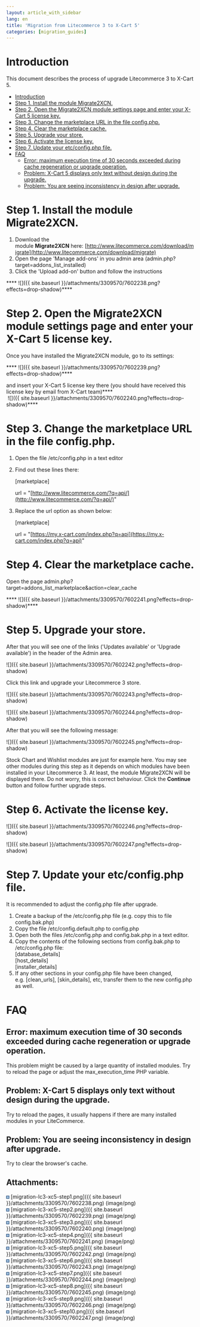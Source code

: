 ```yaml
---
layout: article_with_sidebar
lang: en
title: 'Migration from Litecommerce 3 to X-Cart 5'
categories: [migration_guides]
---
```


# Introduction

This document describes the process of upgrade Litecommerce 3 to X-Cart 5.

*   [Introduction](#MigrationfromLitecommerce3toX-Cart5-Introduction)
*   [Step 1\. Install the module Migrate2XCN.](#MigrationfromLitecommerce3toX-Cart5-Step1.InstallthemoduleMigrate2XCN.)
*   [Step 2\. Open the Migrate2XCN module settings page and enter your X-Cart 5 license key.](#MigrationfromLitecommerce3toX-Cart5-Step2.OpentheMigrate2XCNmodulesettingspageandenteryourX-Cart5licensekey.)
*   [Step 3\. Change the marketplace URL in the file config.php.](#MigrationfromLitecommerce3toX-Cart5-Step3.ChangethemarketplaceURLinthefileconfig.php.)
*   [Step 4\. Clear the marketplace cache.](#MigrationfromLitecommerce3toX-Cart5-Step4.Clearthemarketplacecache.)
*   [Step 5\. Upgrade your store.](#MigrationfromLitecommerce3toX-Cart5-Step5.Upgradeyourstore.)
*   [Step 6\. Activate the license key.](#MigrationfromLitecommerce3toX-Cart5-Step6.Activatethelicensekey.)
*   [Step 7\. Update your etc/config.php file.](#MigrationfromLitecommerce3toX-Cart5-Step7.Updateyouretc/config.phpfile.)
*   [FAQ](#MigrationfromLitecommerce3toX-Cart5-FAQ)
    *   [Error: maximum execution time of 30 seconds exceeded during cache regeneration or upgrade operation.](#MigrationfromLitecommerce3toX-Cart5-Error:maximumexecutiontimeof30secondsexceededduringcacheregenerationorupgradeoperation.)
    *   [Problem: X-Cart 5 displays only text without design during the upgrade.](#MigrationfromLitecommerce3toX-Cart5-Problem:X-Cart5displaysonlytextwithoutdesignduringtheupgrade.)
    *   [Problem: You are seeing inconsistency in design after upgrade.](#MigrationfromLitecommerce3toX-Cart5-Problem:Youareseeinginconsistencyindesignafterupgrade.)

# Step 1\. Install the module Migrate2XCN.

1.  Download the module **Migrate2XCN** here: [http://www.litecommerce.com/download/migrate](http://www.litecommerce.com/download/migrate)
2.  Open the page 'Manage add-ons' in you admin area (admin.php?target=addons_list_installed)
3.  Click the 'Upload add-on' button and follow the instructions

**** ![]({{ site.baseurl }}/attachments/3309570/7602238.png?effects=drop-shadow)****

# Step 2\. Open the Migrate2XCN module settings page and enter your X-Cart 5 license key.

Once you have installed the Migrate2XCN module, go to its settings:

**** ![]({{ site.baseurl }}/attachments/3309570/7602239.png?effects=drop-shadow)****

and insert your X-Cart 5 license key there (you should have received this license key by email from X-Cart team)****  
 ![]({{ site.baseurl }}/attachments/3309570/7602240.png?effects=drop-shadow)****

# Step 3\. Change the marketplace URL in the file config.php.

1.  Open the file <litecommerce-dir>/etc/config.php in a text editor

2.  Find out these lines there:

    [marketplace]

    url = "[http://www.litecommerce.com/?q=api/](http://www.litecommerce.com/?q=api/)"

3.  Replace the url option as shown below:

    [marketplace]

    url = "[https://my.x-cart.com/index.php?q=api](https://my.x-cart.com/index.php?q=api)"

# Step 4\. Clear the marketplace cache.

Open the page admin.php?target=addons_list_marketplace&action=clear_cache

**** ![]({{ site.baseurl }}/attachments/3309570/7602241.png?effects=drop-shadow)****

# Step 5\. Upgrade your store.

After that you will see one of the links ('Updates available' or 'Upgrade available') in the header of the Admin area.

![]({{ site.baseurl }}/attachments/3309570/7602242.png?effects=drop-shadow)

Click this link and upgrade your Litecommerce 3 store.

![]({{ site.baseurl }}/attachments/3309570/7602243.png?effects=drop-shadow)

![]({{ site.baseurl }}/attachments/3309570/7602244.png?effects=drop-shadow)

After that you will see the following message:

![]({{ site.baseurl }}/attachments/3309570/7602245.png?effects=drop-shadow)

Stock Chart and Wishlist modules are just for example here. You may see other modules during this step as it depends on which modules have been installed in your Litecommerce 3\. At least, the module Migrate2XCN will be displayed there. Do not worry, this is correct behaviour. Click the **Continue** button and follow further upgrade steps.

# Step 6\. Activate the license key.

![]({{ site.baseurl }}/attachments/3309570/7602246.png?effects=drop-shadow)

![]({{ site.baseurl }}/attachments/3309570/7602247.png?effects=drop-shadow)

# Step 7\. Update your etc/config.php file.

It is recommended to adjust the config.php file after upgrade.

1.  Create a backup of the <litecommerce-dir>/etc/config.php file (e.g. copy this to file config.bak.php)
2.  Copy the file <litecommerce-dir>/etc/config.default.php to config.php
3.  Open both the files <litecommerce-dir>/etc/config.php and config.bak.php in a text editor.
4.  Copy the contents of the following sections from config.bak.php to <litecommerce-dir>/etc/config.php file:  
    [database_details]  
    [host_details]  
    [installer_details]
5.  If any other sections in your config.php file have been changed, e.g. [clean_urls], [skin_details], etc, transfer them to the new config.php as well.

# FAQ

## Error: maximum execution time of 30 seconds exceeded during cache regeneration or upgrade operation.

This problem might be caused by a large quantity of installed modules. Try to reload the page or adjust the max_execution_time PHP variable.

## Problem: X-Cart 5 displays only text without design during the upgrade.

Try to reload the pages, it usually happens if there are many installed modules in your LiteCommerce. 

## Problem: You are seeing inconsistency in design after upgrade.

Try to clear the browser's cache.

## Attachments:

![](images/icons/bullet_blue.gif) [migration-lc3-xc5-step1.png]({{ site.baseurl }}/attachments/3309570/7602238.png) (image/png)  
![](images/icons/bullet_blue.gif) [migration-lc3-xc5-step2.png]({{ site.baseurl }}/attachments/3309570/7602239.png) (image/png)  
![](images/icons/bullet_blue.gif) [migration-lc3-xc5-step3.png]({{ site.baseurl }}/attachments/3309570/7602240.png) (image/png)  
![](images/icons/bullet_blue.gif) [migration-lc3-xc5-step4.png]({{ site.baseurl }}/attachments/3309570/7602241.png) (image/png)  
![](images/icons/bullet_blue.gif) [migration-lc3-xc5-step5.png]({{ site.baseurl }}/attachments/3309570/7602242.png) (image/png)  
![](images/icons/bullet_blue.gif) [migration-lc3-xc5-step6.png]({{ site.baseurl }}/attachments/3309570/7602243.png) (image/png)  
![](images/icons/bullet_blue.gif) [migration-lc3-xc5-step7.png]({{ site.baseurl }}/attachments/3309570/7602244.png) (image/png)  
![](images/icons/bullet_blue.gif) [migration-lc3-xc5-step8.png]({{ site.baseurl }}/attachments/3309570/7602245.png) (image/png)  
![](images/icons/bullet_blue.gif) [migration-lc3-xc5-step9.png]({{ site.baseurl }}/attachments/3309570/7602246.png) (image/png)  
![](images/icons/bullet_blue.gif) [migration-lc3-xc5-step10.png]({{ site.baseurl }}/attachments/3309570/7602247.png) (image/png)